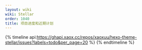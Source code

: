 ```yaml
---
layout: wiki
wiki: Stellar
order: 1040
title: 项目进度和近期计划
---
```


{% timeline api:https://ghapi.xaox.cc/repos/xaoxuu/hexo-theme-stellar/issues?labels=todo&per_page=20 %}
{% endtimeline %}
